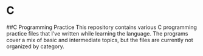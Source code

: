 # C
##C Programming Practice
This repository contains various C programming practice files that I’ve written while learning the language. 
The programs cover a mix of basic and intermediate topics, but the files are currently not organized by category.
